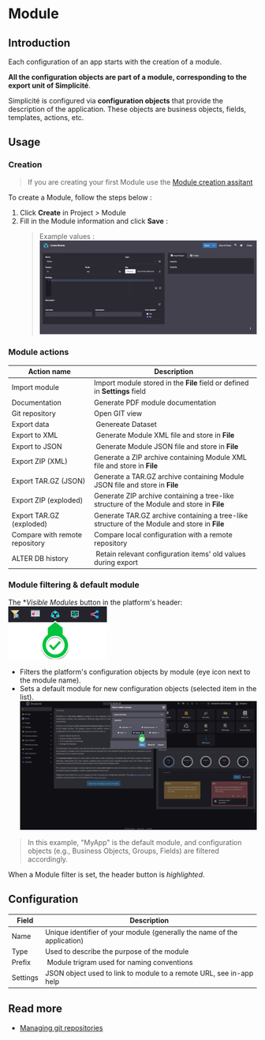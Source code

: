 # Module

## Introduction

Each configuration of an app starts with the creation of a module.

**All the configuration objects are part of a module, corresponding to the export unit of Simplicité**.

Simplicité is configured via **configuration objects** that provide the description of the application. These objects are business objects, fields, templates, actions, etc.

## Usage

### Creation 

> If you are creating your first Module use the [Module creation assitant](/lesson/tutorial/getting-started/module)

To create a Module, follow the steps below :
1. Click **Create** in Project > Module
2. Fill in the Module information and click **Save** :  
    > Example values :  
    ![](img/module/module-values.png)

### Module actions

| Action name | Description |
| ----- | ----------- |
| Import module | Import module stored in the **File** field or defined in **Settings** field |
| Documentation | Generate PDF module documentation |
| Git repository | Open GIT view |
| Export data | Genereate Dataset |
| Export to XML | Generate Module XML file and store in **File** |
| Export to JSON | Generate Module JSON file and store in **File** |
| Export ZIP (XML) | Generate a ZIP archive containing Module XML file and store in **File** |
| Export TAR.GZ (JSON) | Generate a TAR.GZ archive containing Module JSON file and store in **File** |
| Export ZIP (exploded) | Generate ZIP archive containing a tree-like structure of the Module and store in **File** |
| Export TAR.GZ (exploded) | Generate TAR.GZ archive containing a tree-like structure of the Module and store in **File** |
| Compare with remote repository | Compare local configuration with a remote repository |
| ALTER DB history | Retain relevant configuration items' old values during export |

### Module filtering & default module

The **Visible Modules* button in the platform's header: ![](img/module/header-button.png)
- Filters the platform's configuration objects by module (eye icon next to the module name).
- Sets a default module for new configuration objects (selected item in the list).  
![](img/module/visible-modules.png)  
> In this example, "MyApp" is the default module, and configuration objects (e.g., Business Objects, Groups, Fields) are filtered accordingly.

When a Module filter is set, the header button is *highlighted*.

## Configuration 

| Field | Description |
| ----- | ----------- |
| Name | Unique identifier of your module (generally the name of the application) |
| Type | Used to describe the purpose of the module |
| Prefix | Module trigram used for naming conventions |
| Settings | JSON object used to link to module to a remote URL, see in-app help |

## Read more

- [Managing git repositories](/lesson/docs/integration/webservices/git-repositories)